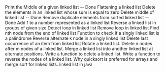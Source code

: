 Print the Middle of a given linked list -- Done
Flattening a linked list
Delete the elements in an linked list whose sum is equal to zero
Delete middle of linked list -- Done
Remove duplicate elements from sorted linked list -- Done
Add 1 to a number represented as a linked list
Reverse a linked list in groups of given size
Detect loop in linked list
Remove loop in linked list
Find nth node from the end of linked list
Function to check if a singly linked list is a palindrome
Reverse alternate k node in a singly linked list
Delete last occurrence of an item from linked list
Rotate a linked list.
Delete n nodes after m nodes of a linked list.
Merge a linked list into another linked list at alternate positions.
Write a function to delete a linked list.
Write a function to reverse the nodes of a linked list.
Why quicksort is preferred for arrays and merge sort for linked lists.
linked list in java